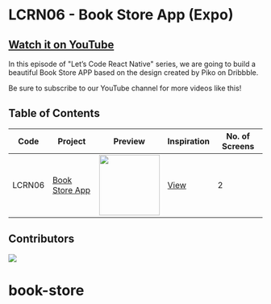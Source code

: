 # LCRN06 - Book Store App (Expo)

## [Watch it on YouTube](https://youtu.be/PEI38Pa8ZYM)

In this episode of "Let’s Code React Native" series, we are going to build a beautiful Book Store APP based on the design created by Piko on Dribbble.

Be sure to subscribe to our YouTube channel for more videos like this!

## Table of Contents

| Code | Project | Preview | Inspiration | No. of Screens |
| ------ | ------ | ------ | ------ | ------ |
| LCRN06 | [Book Store App](https://youtu.be/PEI38Pa8ZYM) | <img src="https://cdn.dribbble.com/users/803221/screenshots/14118636/media/230da812c084a283acd15f7425106ae2.png?compress=1&resize=1200x900" width="120" /> | [View](https://dribbble.com/shots/14118636-Book-Store-App) | 2 |

## Contributors

<a href="https://github.com/byprogrammers/LCRN06-book-store-app/graphs/contributors">
   <img src="https://contrib.rocks/image?repo=byprogrammers/lets-code-react-native" />
</a>

# book-store
